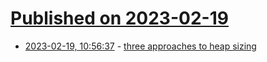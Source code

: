 # [Published on 2023-02-19](index.md)

* [2023-02-19, 10:56:37](https://lobste.rs/s/szeb2a/three_approaches_heap_sizing) - [three approaches to heap sizing](https://wingolog.org/archives/2023/01/27/three-approaches-to-heap-sizing)
